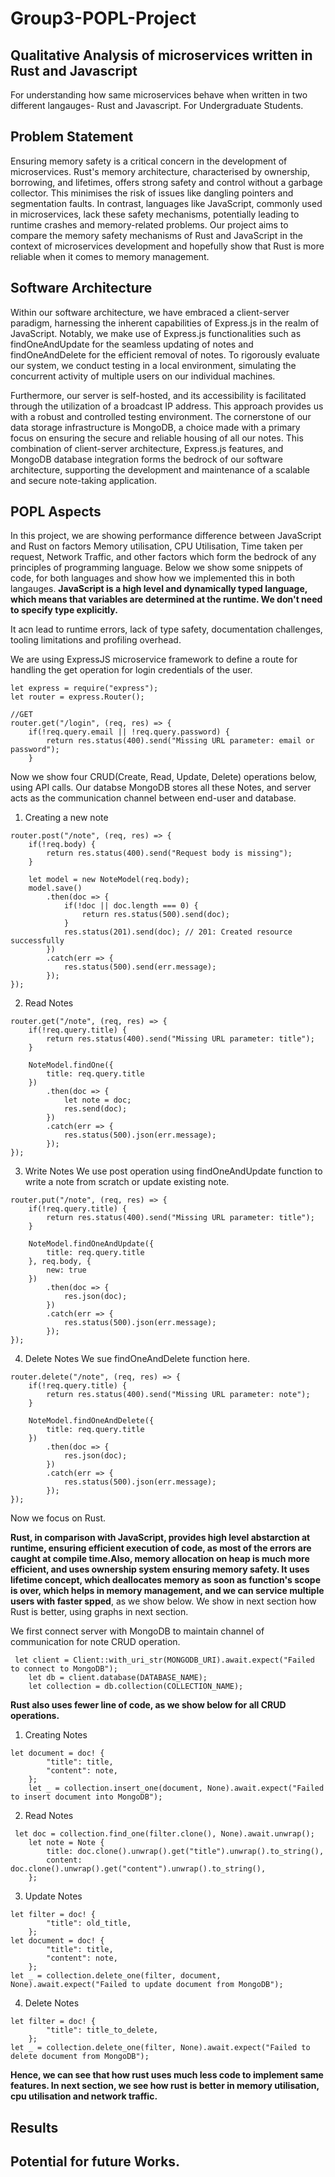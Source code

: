 # Group3-POPL-Project

## Qualitative Analysis of microservices written in Rust and Javascript

For understanding how same microservices behave when written in two different langauges- Rust and Javascript. For Undergraduate Students.



## Problem Statement
Ensuring memory safety is a critical concern in the development of microservices. 
Rust's memory architecture, characterised by ownership, borrowing, and lifetimes, 
offers strong safety and control without a garbage collector. This minimises the risk 
of issues like dangling pointers and segmentation faults. In contrast, languages like 
JavaScript, commonly used in microservices, lack these safety mechanisms, 
potentially leading to runtime crashes and memory-related problems. Our project 
aims to compare the memory safety mechanisms of Rust and JavaScript in the 
context of microservices development and hopefully show that Rust is more reliable 
when it comes to memory management.
## Software Architecture

Within our software architecture, we have embraced a client-server paradigm, harnessing the inherent capabilities of Express.js in the realm of JavaScript. Notably, we make use of Express.js functionalities such as findOneAndUpdate for the seamless updating of notes and findOneAndDelete for the efficient removal of notes. To rigorously evaluate our system, we conduct testing in a local environment, simulating the concurrent activity of multiple users on our individual machines.

Furthermore, our server is self-hosted, and its accessibility is facilitated through the utilization of a broadcast IP address. This approach provides us with a robust and controlled testing environment. The cornerstone of our data storage infrastructure is MongoDB, a choice made with a primary focus on ensuring the secure and reliable housing of all our notes. This combination of client-server architecture, Express.js features, and MongoDB database integration forms the bedrock of our software architecture, supporting the development and maintenance of a scalable and secure note-taking application.
## POPL Aspects

In this project, we are showing performance difference between JavaScript and Rust on factors Memory utilisation, CPU Utilisation, Time taken per request, Network Traffic, and other factors which form the bedrock of any principles of programming language. Below we show some snippets of code, for both languages and show how we implemented this in both langauges.
**JavaScript is a high level and dynamically typed language, which means that variables are determined at the runtime. We don't need to specify type explicitly.**

It acn lead to runtime errors, lack of type safety, documentation challenges, tooling limitations and profiling overhead.

We are using ExpressJS microservice framework to define a route for handling the get operation for login credentials of the user.

```
let express = require("express");
let router = express.Router();

//GET
router.get("/login", (req, res) => {
    if(!req.query.email || !req.query.password) {
        return res.status(400).send("Missing URL parameter: email or password");
    }
```
Now we show four CRUD(Create, Read, Update, Delete) operations below, using API calls. Our databse MongoDB stores all these Notes, and server acts as the communication channel between end-user and database.

1. Creating a new note
```
router.post("/note", (req, res) => {
    if(!req.body) {
        return res.status(400).send("Request body is missing");
    }

    let model = new NoteModel(req.body);
    model.save()
        .then(doc => {
            if(!doc || doc.length === 0) {
                return res.status(500).send(doc);
            }
            res.status(201).send(doc); // 201: Created resource successfully 
        })
        .catch(err => {
            res.status(500).send(err.message);
        });
});
```

2. Read Notes
```
router.get("/note", (req, res) => {
    if(!req.query.title) {
        return res.status(400).send("Missing URL parameter: title");
    }

    NoteModel.findOne({
        title: req.query.title
    })
        .then(doc => {
            let note = doc;
            res.send(doc);
        })
        .catch(err => {
            res.status(500).json(err.message);
        });
});
```

3. Write Notes
We use post operation using findOneAndUpdate function to write a note from scratch or update existing note.
```
router.put("/note", (req, res) => {
    if(!req.query.title) {
        return res.status(400).send("Missing URL parameter: title");
    }

    NoteModel.findOneAndUpdate({
        title: req.query.title
    }, req.body, {
        new: true
    })
        .then(doc => {
            res.json(doc);
        })
        .catch(err => {
            res.status(500).json(err.message);
        });
});
```

4. Delete Notes
We sue findOneAndDelete function here.
```
router.delete("/note", (req, res) => {
    if(!req.query.title) {
        return res.status(400).send("Missing URL parameter: note");
    }

    NoteModel.findOneAndDelete({
        title: req.query.title
    })
        .then(doc => {
            res.json(doc);
        })
        .catch(err => {
            res.status(500).json(err.message);
        });
});
```

Now we focus on Rust. 

**Rust, in comparison with JavaScript, provides high level abstarction at runtime, ensuring efficient execution of code, as most of the errors are caught at compile time.Also, memory allocation on heap is much more efficient, and uses ownership system ensuring memory safety. It uses lifetime concept, which deallocates memory as soon as function's scope is over, which helps in memory management, and we can service multiple users with faster spped**, as we show below. We show in next section how Rust is better, using graphs in next section.

We first connect server with MongoDB to maintain channel of communication for note CRUD operation.
```
 let client = Client::with_uri_str(MONGODB_URI).await.expect("Failed to connect to MongoDB");
    let db = client.database(DATABASE_NAME);
    let collection = db.collection(COLLECTION_NAME);
```

**Rust also uses fewer line of code, as we show below for all CRUD operations.**

1. Creating Notes
```
let document = doc! {
        "title": title,
        "content": note,
    };
    let _ = collection.insert_one(document, None).await.expect("Failed to insert document into MongoDB");

```
2. Read Notes
```
 let doc = collection.find_one(filter.clone(), None).await.unwrap();
    let note = Note {
        title: doc.clone().unwrap().get("title").unwrap().to_string(),
        content: doc.clone().unwrap().get("content").unwrap().to_string(),
    };
```
3. Update Notes
```
let filter = doc! {
        "title": old_title,
    };
let document = doc! {
        "title": title,
        "content": note,
    };
let _ = collection.delete_one(filter, document, None).await.expect("Failed to update document from MongoDB");
```
4. Delete Notes
```
let filter = doc! {
        "title": title_to_delete,
    };
let _ = collection.delete_one(filter, None).await.expect("Failed to delete document from MongoDB");
```

**Hence, we can see that how rust uses much less code to implement same features. In next section, we see how rust is better in memory utilisation, cpu utilisation and network traffic.**







## Results
## Potential for future Works.
